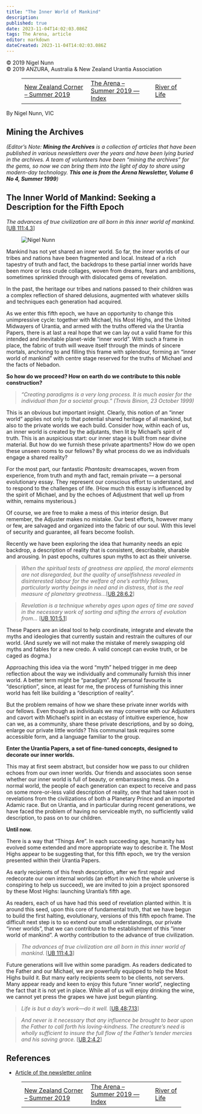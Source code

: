 ```yaml
---
title: "The Inner World of Mankind"
description: 
published: true
date: 2023-11-04T14:02:03.086Z
tags: The Arena, article
editor: markdown
dateCreated: 2023-11-04T14:02:03.086Z
---
```


<p class="v-card v-sheet theme--light gray lighten-3 px-2">© 2019 Nigel Nunn<br>© 2019 ANZURA, Australia & New Zealand Urantia Association</p>
<figure class="table chapter-navigator">
  <table>
    <tbody>
      <tr>
        <td>
        <a href="/en/article/Susan_Hemmingsen/New_Zealand_Corner_Summer_2019">
          <span class="mdi mdi-arrow-left-drop-circle"></span><span class="pl-2">New Zealand Corner – Summer 2019</span>
        </a>
        </td>
        <td>
        <a href="/en/index/articles_arena#the-arena-summer-2019">
          <span class="mdi mdi-book-open-variant"></span><span class="pl-2">The Arena – Summer 2019 — Index</span>
        </a>
        </td>
        <td>
        <a href="/en/article/Trevor_Swadling/River_of_Life">
          <span class="pr-2">River of Life</span><span class="mdi mdi-arrow-right-drop-circle"></span>
        </a>
        </td>
      </tr>
    </tbody>
  </table>
</figure>


By Nigel Nunn, VIC

## Mining the Archives

_(Editor’s Note: **Mining the Archives** is a collection of articles that have been published in various newsletters over the years and have been lying buried in the archives. A team of volunteers have been “mining the archives” for the gems, so now we can bring them into the light of day to share using modern-day technology. **This one is from the Arena Newsletter, Volume 6 No 4, Summer 1999**)_

## The Inner World of Mankind: Seeking a Description for the Fifth Epoch

_The advances of true civilization are all born in this inner world of mankind._ <a id="a44_81"></a>[[UB 111:4.3](/en/The_Urantia_Book/111#p4_3)]

<figure id="Figure_1" class="image urantiapedia image-style-align-left">
<img src="/image/article/The_Arena/Nigel-Myrn-238x300.jpg" alt="Nigel Nunn">
</figure>

Mankind has not yet shared an inner world. So far, the inner worlds of our tribes and nations have been fragmented and local. Instead of a rich tapestry of truth and fact, the backdrops to these partial inner worlds have been more or less crude collages, woven from dreams, fears and ambitions, sometimes sprinkled through with dislocated gems of revelation.

In the past, the heritage our tribes and nations passed to their children was a complex reflection of shared delusions, augmented with whatever skills and techniques each generation had acquired.

As we enter this fifth epoch, we have an opportunity to change this unimpressive cycle: together with Michael, his Most Highs, and the United Midwayers of Urantia, and armed with the truths offered via the Urantia Papers, there is at last a real hope that we can lay out a valid frame for this intended and inevitable planet-wide “inner world”. With such a frame in place, the fabric of truth will weave itself through the minds of sincere mortals, anchoring to and filling this frame with splendour, forming an “inner world of mankind” with centre stage reserved for the truths of Michael and the facts of Nebadon.
<br style="clear:both;"/>

**So how do we proceed? How on earth do we contribute to this noble construction?**

> _“Creating paradigms is a very long process. It is much easier for the individual than for a societal group.” (Travis Binion, 23 October 1999)_

This is an obvious but important insight. Clearly, this notion of an “inner world” applies not only to that potential shared heritage of all mankind, but also to the private worlds we each build. Consider how, within each of us, an inner world is created by the adjutants, then lit by Michael’s spirit of truth. This is an auspicious start: our inner stage is built from near divine material. But how do we furnish these private apartments? How do we open these unseen rooms to our fellows? By what process do we as individuals engage a shared reality?

For the most part, our fantastic _Phantasitc_ dreamscapes, woven from experience, from truth and myth and fact, remain private — a personal evolutionary essay. They represent our conscious effort to understand, and to respond to the challenges of life. (How much this essay is influenced by the spirit of Michael, and by the echoes of Adjustment that well up from within, remains mysterious.)

Of course, we are free to make a mess of this interior design. But remember, the Adjuster makes no mistake. Our best efforts, however many or few, are salvaged and organized into the fabric of our soul. With this level of security and guarantee, all fears become foolish.

Recently we have been exploring the idea that humanity needs an epic backdrop, a description of reality that is consistent, describable, sharable and arousing. In past epochs, cultures spun myths to act as their universe.

> _When the spiritual tests of greatness are applied, the moral elements are not disregarded, but the quality of unselfishness revealed in disinterested labour for the welfare of one’s earthly fellows, particularly worthy beings in need and in distress, that is the real measure of planetary greatness…_<a id="a69_303"></a>[[UB 28:6.2](/en/The_Urantia_Book/28#p6_2)]

> _Revelation is a technique whereby ages upon ages of time are saved in the necessary work of sorting and sifting the errors of evolution from…_ <a id="a71_146"></a>[[UB 101:5.1](/en/The_Urantia_Book/101#p5_1)]

These Papers are an ideal tool to help coordinate, integrate and elevate the myths and ideologies that currently sustain and restrain the cultures of our world. (And surely we will not make the mistake of merely swapping old myths and fables for a new credo. A valid concept can evoke truth, or be caged as dogma.)

Approaching this idea via the word “myth” helped trigger in me deep reflection about the way we individually and communally furnish this inner world. A better term might be “paradigm”. My personal favourite is “description”, since, at least for me, the process of furnishing this inner world has felt like building a “description of reality”.

But the problem remains of how we share these private inner worlds with our fellows. Even though as individuals we may converse with our Adjusters and cavort with Michael’s spirit in an ecstasy of intuitive experience, how can we, as a community, share these private descriptions, and by so doing, enlarge our private little worlds? This communal task requires some accessible form, and a language familiar to the group.

**Enter the Urantia Papers, a set of fine-tuned concepts, designed to decorate our inner worlds.**

This may at first seem abstract, but consider how we pass to our children echoes from our own inner worlds. Our friends and associates soon sense whether our inner world is full of beauty, or embarrassing mess. On a normal world, the people of each generation can expect to receive and pass on some more-or-less valid description of reality, one that had taken root in revelations from the civilizations of both a Planetary Prince and an imported Adamic race. But on Urantia, and in particular during recent generations, we have faced the problem of having no serviceable myth, no sufficiently valid description, to pass on to our children.

**Until now.**

There is a way that “Things Are”. In each succeeding age, humanity has evolved some extended and more appropriate way to describe it. The Most Highs appear to be suggesting that, for this fifth epoch, we try the version presented within their Urantia Papers.

As early recipients of this fresh description, after we first repair and redecorate our own internal worlds (an effort in which the whole universe is conspiring to help us succeed), we are invited to join a project sponsored by these Most Highs: launching Urantia’s fifth age.

As readers, each of us have had this seed of revelation planted within. It is around this seed, upon this core of fundamental truth, that we have begun to build the first halting, evolutionary, versions of this fifth epoch frame. The difficult next step is to so extend our small understandings, our private “inner worlds”, that we can contribute to the establishment of this “inner world of mankind”. A worthy contribution to the advance of true civilization.

> _The advances of true civilization are all born in this inner world of mankind._ <a id="a91_83"></a>[[UB 111:4.3](/en/The_Urantia_Book/111#p4_3)]

Future generations will live within some paradigm. As readers dedicated to the Father and our Michael, we are powerfully equipped to help the Most Highs build it. But many early recipients seem to be clients, not servers. Many appear ready and keen to enjoy this future “inner world”, neglecting the fact that it is not yet in place. While all of us will enjoy drinking the wine, we cannot yet press the grapes we have just begun planting.

> _Life is but a day’s work—do it well._ <a id="a95_41"></a>[[UB 48:7.13](/en/The_Urantia_Book/48#p7_13)]

> _And never is it necessary that any influence be brought to bear upon the Father to call forth his loving-kindness. The creature’s need is wholly sufficient to insure the full flow of the Father’s tender mercies and his saving grace._ <a id="a97_237"></a>[[UB 2:4.2](/en/The_Urantia_Book/2#p4_2)]

## References

- [Article of the newsletter online](https://anzura.urantia-association.org/2019/12/16/inner-world-of-mankind)

<figure class="table chapter-navigator">
  <table>
    <tbody>
      <tr>
        <td>
        <a href="/en/article/Susan_Hemmingsen/New_Zealand_Corner_Summer_2019">
          <span class="mdi mdi-arrow-left-drop-circle"></span><span class="pl-2">New Zealand Corner – Summer 2019</span>
        </a>
        </td>
        <td>
        <a href="/en/index/articles_arena#the-arena-summer-2019">
          <span class="mdi mdi-book-open-variant"></span><span class="pl-2">The Arena – Summer 2019 — Index</span>
        </a>
        </td>
        <td>
        <a href="/en/article/Trevor_Swadling/River_of_Life">
          <span class="pr-2">River of Life</span><span class="mdi mdi-arrow-right-drop-circle"></span>
        </a>
        </td>
      </tr>
    </tbody>
  </table>
</figure>
